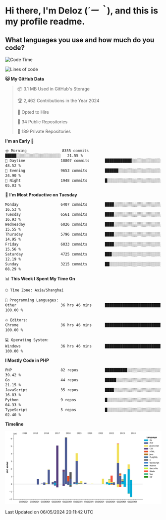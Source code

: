 # **Hi there, I'm Deloz (*´ー｀*), and this is my profile readme.**

## **What languages you use and how much do you code?**

<!--START_SECTION:waka-->
![Code Time](http://img.shields.io/badge/Code%20Time-3%2C921%20hrs%2051%20mins-blue)

![Lines of code](https://img.shields.io/badge/From%20Hello%20World%20I%27ve%20Written-39.1%20million%20lines%20of%20code-blue)

**🐱 My GitHub Data** 

> 📦 3.1 MB Used in GitHub's Storage 
 > 
> 🏆 2,462 Contributions in the Year 2024
 > 
> 💼 Opted to Hire
 > 
> 📜 34 Public Repositories 
 > 
> 🔑 189 Private Repositories 
 > 
**I'm an Early 🐤** 

```text
🌞 Morning                8355 commits        █████░░░░░░░░░░░░░░░░░░░░   21.55 % 
🌆 Daytime                18807 commits       ████████████░░░░░░░░░░░░░   48.52 % 
🌃 Evening                9653 commits        ██████░░░░░░░░░░░░░░░░░░░   24.90 % 
🌙 Night                  1948 commits        █░░░░░░░░░░░░░░░░░░░░░░░░   05.03 % 
```
📅 **I'm Most Productive on Tuesday** 

```text
Monday                   6407 commits        ████░░░░░░░░░░░░░░░░░░░░░   16.53 % 
Tuesday                  6561 commits        ████░░░░░░░░░░░░░░░░░░░░░   16.93 % 
Wednesday                6026 commits        ████░░░░░░░░░░░░░░░░░░░░░   15.55 % 
Thursday                 5796 commits        ████░░░░░░░░░░░░░░░░░░░░░   14.95 % 
Friday                   6033 commits        ████░░░░░░░░░░░░░░░░░░░░░   15.56 % 
Saturday                 4725 commits        ███░░░░░░░░░░░░░░░░░░░░░░   12.19 % 
Sunday                   3215 commits        ██░░░░░░░░░░░░░░░░░░░░░░░   08.29 % 
```


📊 **This Week I Spent My Time On** 

```text
🕑︎ Time Zone: Asia/Shanghai

💬 Programming Languages: 
Other                    36 hrs 46 mins      █████████████████████████   100.00 % 

🔥 Editors: 
Chrome                   36 hrs 46 mins      █████████████████████████   100.00 % 

💻 Operating System: 
Windows                  36 hrs 46 mins      █████████████████████████   100.00 % 
```

**I Mostly Code in PHP** 

```text
PHP                      82 repos            ██████████░░░░░░░░░░░░░░░   39.42 % 
Go                       44 repos            █████░░░░░░░░░░░░░░░░░░░░   21.15 % 
JavaScript               35 repos            ████░░░░░░░░░░░░░░░░░░░░░   16.83 % 
Python                   9 repos             █░░░░░░░░░░░░░░░░░░░░░░░░   04.33 % 
TypeScript               5 repos             █░░░░░░░░░░░░░░░░░░░░░░░░   02.40 % 
```



**Timeline**

![Lines of Code chart](https://raw.githubusercontent.com/deloz/deloz/main/assets/bar_graph.png)


 Last Updated on 06/05/2024 20:11:42 UTC
<!--END_SECTION:waka-->
